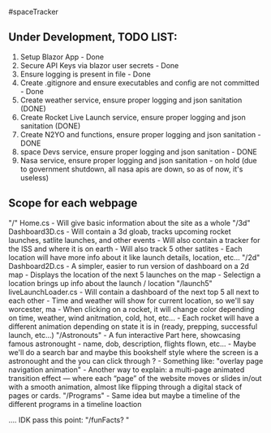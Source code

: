 #spaceTracker








Under Development, TODO LIST:
---------------------------------------------------
1) Setup Blazor App - Done 
2) Secure API Keys via blazor user secrets - Done
3) Ensure logging is present in file - Done
4) Create .gitignore and ensure executables and config are not committed - Done
5) Create weather service, ensure proper logging and json sanitation (DONE)
6) Create Rocket Live Launch service, ensure proper logging and json sanitation (DONE)
7) Create N2YO and functions, ensure proper logging and json sanitation - DONE
8) space Devs service, ensure proper logging and json sanitation - DONE
9) Nasa service, ensure proper logging and json sanitation - on hold (due to government shutdown, all nasa apis are down, so as of now, it's useless)


Scope for each webpage
-----------------------------------------------
"/" Home.cs
    - Will give basic information about the site as a whole
"/3d" Dashboard3D.cs
    - Will contain a 3d gloab, tracks upcoming rocket launches, satlite launches, and other events
    - Will also contain a tracker for the ISS and where it is on earth
    - Will also track 5 other satlites
    - Each location will have more info about it like launch details, location, etc...
"/2d" Dashboard2D.cs
    - A simpler, easier to run version of dashboard on a 2d map
    - Displays the location of the next 5 launches on the map
    - Selectign a location brings up info about the launch / location
"/launch5" liveLaunchLoader.cs
    - Will contain a dashboard of the next top 5 all next to each other
    - Time and weather will show for current location, so we'll say worcester, ma
    - When clicking on a rocket, it will change color depending on time, weather, wind anitmation, cold, hot, etc... 
    - Each rocket will have a different animation depending on state it is in (ready, prepping, successful launch, etc...)
"/Astronouts"
    - A fun interactive Part here, showcasing famous astronought
    - name, dob, description, flights flown, etc... 
    - Maybe we'll do a search bar and maybe this bookshelf style where the screen is a astronought and the you can click through ? 
    - Something like: "overlay page navigation animation"
    - Another way to explain: a multi-page animated transition effect — where each “page” of the website moves or slides in/out with a smooth animation, almost like flipping through a digital stack of pages or cards.
"/Programs"
    - Same idea but maybe a timeline of the different programs in a timeline loaction

.... IDK pass this point: 
"/funFacts? "

